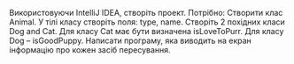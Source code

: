 Використовуючи IntelliJ IDEA, створіть проект. Потрібно: Створити клас Animal. 
У тілі класу створіть поля: type, name. 
Створіть 2 похідних класи Dog and Cat. 
Для класу Cat має бути визначена isLoveToPurr.
Для класу Dog – isGoodPuppy. 
Написати програму, яка виводить на екран інформацію про кожен засіб пересування.